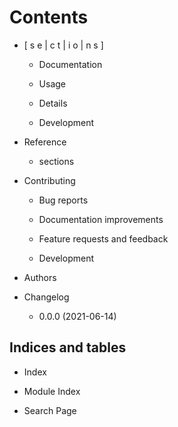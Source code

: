 # Contents


* [ s e | c t | i o | n s ]


    * Documentation


    * Usage


    * Details


    * Development


* Reference


    * sections


* Contributing


    * Bug reports


    * Documentation improvements


    * Feature requests and feedback


    * Development


* Authors


* Changelog


    * 0.0.0 (2021-06-14)


## Indices and tables


* Index


* Module Index


* Search Page
